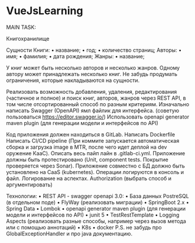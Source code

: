 # VueJsLearning

MAIN TASK:

Книгохранилище

Сущности
Книги:
•	название;
•	год;
•	количество страниц;
Авторы:
•	имя;
•	фамилия;
•	дата рождения;
Жанры:
•	название;


У книг может быть несколько авторов и несколько жанров. Одному автору может принадлежать несколько книг. Не забудь продумать ограничения, которые накладываются на сущности.

Реализовать возможность добавления, удаления, редактирования (частичное и полное) и поиск книг, авторов, жанров через REST API, в том числе отсортированный способ по разным критериям.
Изначально написать Swagger (OpenAPI) ямл файлик для интерфейса. (советую пользоваться https://editor.swagger.io/)
Использовать openapi generator maven plugin (для генерации модели и интерфейсов по API)

Код приложения должен находиться в GitLab.
Написать Dockerfile
Написать CI/CD pipeline (При коммите запускается автоматическая сборка и загрузка image в MTR, после чего идет деплой на dev оружение КааС). Описать весь пайп лайн в  .gitlab-ci.yml.
Приложение должны быть протестировано (Unit, component tests. Покрытие проверяется через Sonar).
Приложение совместно с БД должно быть установлено на CaaS (kubernetes).
Операции логируются в консоль и файл. Логирование на аспектах.
Authorization (выбрать способ и аргументировать)

Технологии:
•	REST API - swagger openapi 3.0:
•	База данных PostreSQL (в отдельном поде)
•	FlyWay (реализовать миграции)
•	SpringBoot 2.x
•	Spring Data
•	Lombok
•	openapi generator maven plugin (для генерации модели и интерфейсов по API)
•	junit 5
•	TestRestTemplate
•	Logging Aspects (реализовать разные способы, например через вызов метода или с помощью аннотаций)
•	K8s
•	docker
P.S. не забудь про GlobalExceptionHandler и про java документацию.
